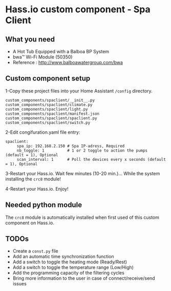 # Hass.io custom component - Spa Client

## What you need

- A Hot Tub Equipped with a Balboa BP System
- bwa™ Wi-Fi Module (50350)
- Reference : http://www.balboawatergroup.com/bwa

## Custom component setup

1-Copy these project files into your Home Assistant ```/config``` directory.

```
custom_components/spaclient/__init__.py
custom_components/spaclient/climate.py
custom_components/spaclient/light.py
custom_components/spaclient/manifest.json
custom_components/spaclient/spaclient.py
custom_components/spaclient/switch.py
```

2-Edit congifuration.yaml file entry:
```
spaclient:
     spa_ip: 192.168.2.150 # Spa IP-adress, Required
     nb_toggle: 1          # 1 or 2 toggle to action the pumps (default = 1), Optional
     scan_interval: 1      # Poll the devices every x seconds (default = 1), Optional
```     

3-Restart your Hass.io. Wait few minutes (10-20 min.)... While the system installing the ```crc8``` module!

4-Restart your Hass.io. Enjoy!

## Needed python module

The ```crc8``` module is automatically installed when first used of this custom component on Hass.io.

## TODOs

- Create a ```const.py``` file
- Add an automatic time synchronization function
- Add a switch to toggle the heating mode (Ready/Rest)
- Add a switch to toggle the temperature range (Low/High)
- Add the programming capacity of the filtering cycles
- Bring more information to the user in case of connect/receive/send issues